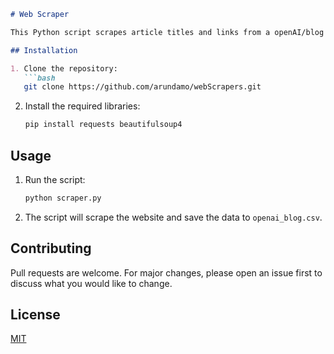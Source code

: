```markdown
# Web Scraper

This Python script scrapes article titles and links from a openAI/blog website using BeautifulSoup and saves them to a CSV file.

## Installation

1. Clone the repository:
   ```bash
   git clone https://github.com/arundamo/webScrapers.git
   ```

2. Install the required libraries:
   ```bash
   pip install requests beautifulsoup4
   ```

## Usage

1. Run the script:
   ```bash
   python scraper.py
   ```

2. The script will scrape the website and save the data to `openai_blog.csv`.

## Contributing

Pull requests are welcome. For major changes, please open an issue first to discuss what you would like to change.

## License

[MIT](https://choosealicense.com/licenses/mit/)
```
